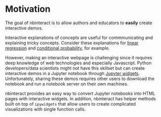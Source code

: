 # Motivation

The goal of nbinteract is to allow authors and educators to **easily** create
interactive demos.

Interactive explanations of concepts are useful for commmunicating and
explaining tricky concepts. Consider these explanations for [linear
regression][linreg] and [conditional probability][cond], for example.

However, making an interactive webpage is challenging since it requires deep
knowledge of web technologies and especially Javascript. Python developers/data
scientists might not have this skillset but can create interactive demos in a
Jupyter notebook through [Jupyter widgets][widgets]. Unfortunately, sharing
these demos requires other users to download the notebook and run a notebook
server on their own machines.

nbinteract provides an easy way to convert Jupyter notebooks into HTML pages
with interactive widgets. In addition, nbinteract has helper methods built on
top of `ipywidgets` that allow users to create complicated visualizations with
single function calls.

[widgets]: http://jupyter.org/widgets.html
[linreg]: http://setosa.io/ev/ordinary-least-squares-regression/
[cond]: https://students.brown.edu/seeing-theory/compound-probability/index.html#third

